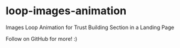 # loop-images-animation
Images Loop Animation for Trust Building Section in a Landing Page


Follow on GitHub for more! :)
